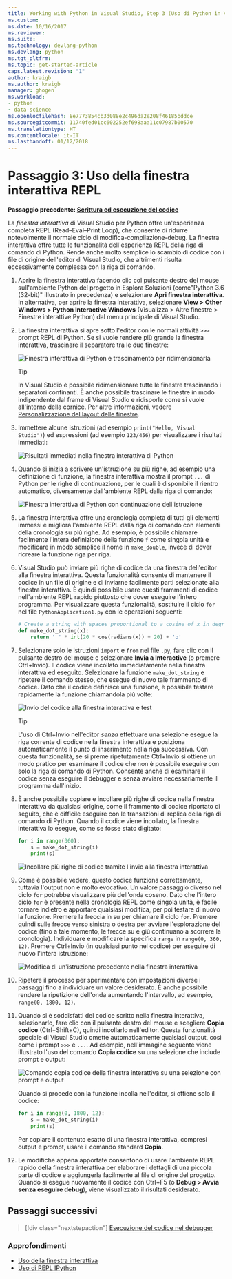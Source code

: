 ```yaml
---
title: Working with Python in Visual Studio, Step 3 (Uso di Python in Visual Studio, Passaggio 3) | Microsoft Docs
ms.custom: 
ms.date: 10/16/2017
ms.reviewer: 
ms.suite: 
ms.technology: devlang-python
ms.devlang: python
ms.tgt_pltfrm: 
ms.topic: get-started-article
caps.latest.revision: "1"
author: kraigb
ms.author: kraigb
manager: ghogen
ms.workload:
- python
- data-science
ms.openlocfilehash: 8e7773854cb3d088e2c496da2e208f46185bddce
ms.sourcegitcommit: 11740fed01cc602252ef698aaa11c07987b00570
ms.translationtype: HT
ms.contentlocale: it-IT
ms.lasthandoff: 01/12/2018
---
```

# <a name="step-3-using-the-interactive-repl-window"></a>Passaggio 3: Uso della finestra interattiva REPL

**Passaggio precedente: [Scrittura ed esecuzione del codice](vs-tutorial-01-02.md)**

La *finestra interattiva* di Visual Studio per Python offre un'esperienza completa REPL (Read–Eval–Print Loop), che consente di ridurre notevolmente il normale ciclo di modifica-compilazione-debug. La finestra interattiva offre tutte le funzionalità dell'esperienza REPL della riga di comando di Python. Rende anche molto semplice lo scambio di codice con i file di origine dell'editor di Visual Studio, che altrimenti risulta eccessivamente complessa con la riga di comando.

1. Aprire la finestra interattiva facendo clic col pulsante destro del mouse sull'ambiente Python del progetto in Esplora Soluzioni (come"Python 3.6 (32-bit)" illustrato in precedenza) e selezionare **Apri finestra interattiva**. In alternativa, per aprire la finestra interattiva, selezionare **View > Other Windows > Python Interactive Windows** (Visualizza > Altre finestre > Finestre interattive Python) dal menu principale di Visual Studio.

1. La finestra interattiva si apre sotto l'editor con le normali attività `>>>` prompt REPL di Python. Se si vuole rendere più grande la finestra interattiva, trascinare il separatore tra le due finestre:

    ![Finestra interattiva di Python e trascinamento per ridimensionarla](media/vs-getting-started-python-11-interactive1b.png)

    > [!Tip]
    > In Visual Studio è possibile ridimensionare tutte le finestre trascinando i separatori confinanti. È anche possibile trascinare le finestre in modo indipendente dal frame di Visual Studio e ridisporle come si vuole all'interno della cornice. Per altre informazioni, vedere [Personalizzazione del layout delle finestre](../ide/customizing-window-layouts-in-visual-studio.md).

1. Immettere alcune istruzioni (ad esempio `print("Hello, Visual Studio")`) ed espressioni (ad esempio `123/456`) per visualizzare i risultati immediati:

    ![Risultati immediati nella finestra interattiva di Python](media/vs-getting-started-python-12-interactive2.png)

1. Quando si inizia a scrivere un'istruzione su più righe, ad esempio una definizione di funzione, la finestra interattiva mostra il prompt `...` di Python per le righe di continuazione, per le quali è disponibile il rientro automatico, diversamente dall'ambiente REPL dalla riga di comando:

    ![Finestra interattiva di Python con continuazione dell'istruzione](media/vs-getting-started-python-13-interactive3.png)

1. La finestra interattiva offre una cronologia completa di tutti gli elementi immessi e migliora l'ambiente REPL dalla riga di comando con elementi della cronologia su più righe. Ad esempio, è possibile chiamare facilmente l'intera definizione della funzione `f` come singola unità e modificare in modo semplice il nome in `make_double`, invece di dover ricreare la funzione riga per riga.

1. Visual Studio può inviare più righe di codice da una finestra dell'editor alla finestra interattiva. Questa funzionalità consente di mantenere il codice in un file di origine e di inviarne facilmente parti selezionate alla finestra interattiva. È quindi possibile usare questi frammenti di codice nell'ambiente REPL rapido piuttosto che dover eseguire l'intero programma. Per visualizzare questa funzionalità, sostituire il ciclo `for` nel file `PythonApplication1.py` con le operazioni seguenti:

    ```python
    # Create a string with spaces proportional to a cosine of x in degrees
    def make_dot_string(x):
        return ' ' * int(20 * cos(radians(x)) + 20) + 'o'
    ```

1. Selezionare solo le istruzioni `import` e `from` nel file `.py`, fare clic con il pulsante destro del mouse e selezionare **Invia a Interactive** (o premere Ctrl+Invio). Il codice viene incollato immediatamente nella finestra interattiva ed eseguito. Selezionare la funzione `make_dot_string` e ripetere il comando stesso, che esegue di nuovo tale frammento di codice. Dato che il codice definisce una funzione, è possibile testare rapidamente la funzione chiamandola più volte:

    ![Invio del codice alla finestra interattiva e test](media/vs-getting-started-python-14-interactive4.png)

    > [!Tip]
    > L'uso di Ctrl+Invio nell'editor *senza* effettuare una selezione esegue la riga corrente di codice nella finestra interattiva e posiziona automaticamente il punto di inserimento nella riga successiva. Con questa funzionalità, se si preme ripetutamente Ctrl+Invio si ottiene un modo pratico per esaminare il codice che non è possibile eseguire con solo la riga di comando di Python. Consente anche di esaminare il codice senza eseguire il debugger e senza avviare necessariamente il programma dall'inizio.

1. È anche possibile copiare e incollare più righe di codice nella finestra interattiva da qualsiasi origine, come il frammento di codice riportato di seguito, che è difficile eseguire con le transazioni di replica della riga di comando di Python. Quando il codice viene incollato, la finestra interattiva lo esegue, come se fosse stato digitato:

    ```python
    for i in range(360):
        s = make_dot_string(i)
        print(s)
    ```

    ![Incollare più righe di codice tramite l'invio alla finestra interattiva](media/vs-getting-started-python-15-interactive5.png)

1. Come è possibile vedere, questo codice funziona correttamente, tuttavia l'output non è molto evocativo. Un valore passaggio diverso nel ciclo `for` potrebbe visualizzare più dell'onda coseno. Dato che l'intero ciclo `for` è presente nella cronologia REPL come singola unità, è facile tornare indietro e apportare qualsiasi modifica, per poi testare di nuovo la funzione. Premere la freccia in su per chiamare il ciclo `for`. Premere quindi sulle frecce verso sinistra o destra per avviare l'esplorazione del codice (fino a tale momento, le frecce su e giù continuano a scorrere la cronologia). Individuare e modificare la specifica `range` in `range(0, 360, 12)`. Premere Ctrl+Invio (in qualsiasi punto nel codice) per eseguire di nuovo l'intera istruzione:

    ![Modifica di un'istruzione precedente nella finestra interattiva](media/vs-getting-started-python-16-interactive6.png)

1. Ripetere il processo per sperimentare con impostazioni diverse i passaggi fino a individuare un valore desiderato. È anche possibile rendere la ripetizione dell'onda aumentando l'intervallo, ad esempio, `range(0, 1800, 12)`.
 
1. Quando si è soddisfatti del codice scritto nella finestra interattiva, selezionarlo, fare clic con il pulsante destro del mouse e scegliere **Copia codice** (Ctrl+Shift+C), quindi incollarlo nell'editor. Questa funzionalità speciale di Visual Studio omette automaticamente qualsiasi output, così come i prompt `>>>` e `...`. Ad esempio, nell'immagine seguente viene illustrato l'uso del comando **Copia codice** su una selezione che include prompt e output:

    ![Comando copia codice della finestra interattiva su una selezione con prompt e output](media/vs-getting-started-python-17-interactive7.png)

    Quando si procede con la funzione incolla nell'editor, si ottiene solo il codice:

    ```python
    for i in range(0, 1800, 12):
        s = make_dot_string(i)
        print(s)
    ```

    Per copiare il contenuto esatto di una finestra interattiva, compresi output e prompt, usare il comando standard **Copia**.

1. Le modifiche appena apportate consentono di usare l'ambiente REPL rapido della finestra interattiva per elaborare i dettagli di una piccola parte di codice e aggiungerla facilmente al file di origine del progetto. Quando si esegue nuovamente il codice con Ctrl+F5 (o **Debug > Avvia senza eseguire debug**), viene visualizzato il risultati desiderato.

## <a name="next-steps"></a>Passaggi successivi

> [!div class="nextstepaction"]
> [Esecuzione del codice nel debugger](vs-tutorial-01-04.md)

### <a name="going-deeper"></a>Approfondimenti

- [Uso della finestra interattiva](interactive-repl.md)
- [Uso di REPL IPython](interactive-repl-ipython.md)
